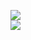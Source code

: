 [![](https://img.shields.io/badge/Made%20With-Github%20Spray-lightgrey.svg?style=for-the-badge&logo=github)](https://github.com/Annihil/github-spray#18252)  
[![](https://i.imgur.com/2DrTn0Z.gif)](https://github.com/Annihil/github-spray)